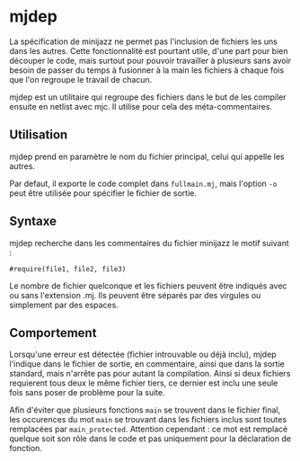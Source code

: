 
# mjdep #

La spécification de minijazz ne permet pas l'inclusion de fichiers les uns dans
les autres. Cette fonctionnalité est pourtant utile, d'une part pour bien découper
le code, mais surtout pour pouvoir travailler à plusieurs sans avoir besoin de
passer du temps à fusionner à la main les fichiers à chaque fois que l'on regroupe
le travail de chacun.

mjdep est un utilitaire qui regroupe des fichiers dans le but de les compiler ensuite
en netlist avec mjc. Il utilise pour cela des méta-commentaires.

## Utilisation ##

mjdep prend en paramètre le nom du fichier principal, celui qui appelle les autres.

Par defaut, il exporte le code complet dans `fullmain.mj`, mais l'option `-o` peut
être utilisée pour spécifier le fichier de sortie.

## Syntaxe ##

mjdep recherche dans les commentaires du fichier minijazz le motif suivant :

	#require(file1, file2, file3)

Le nombre de fichier quelconque et les fichiers peuvent être indiqués avec ou sans
l'extension .mj. Ils peuvent être séparés par des virgules ou simplement par des
espaces.

## Comportement ##

Lorsqu'une erreur est détectée (fichier introuvable ou déjà inclu), mjdep l'indique
dans le fichier de sortie, en commentaire, ainsi que dans la sortie standard, mais
n'arrête pas pour autant la compilation. Ainsi si deux fichiers requierent tous deux
le même fichier tiers, ce dernier est inclu une seule fois sans poser de problème
pour la suite.

Afin d'éviter que plusieurs fonctions `main` se trouvent dans le fichier final,
les occurences du mot `main` se trouvant dans les fichiers inclus sont toutes
remplacées par `main_protected`. Attention cependant : ce mot est remplacé quelque
soit son rôle dans le code et pas uniquement pour la déclaration de fonction.


